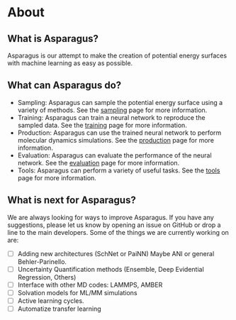 # About

## What is Asparagus?

Asparagus is our attempt to make the creation of potential energy surfaces with machine learning as easy as possible.

## What can Asparagus do?

- Sampling: Asparagus can sample the potential energy surface using a variety of methods. See the [sampling](sampling.md) page for more information.
- Training: Asparagus can train a neural network to reproduce the sampled data. See the [training](training.md) page for more information.
- Production: Asparagus can use the trained neural network to perform molecular dynamics simulations. See the [production](production.md) page for more information.
- Evaluation: Asparagus can evaluate the performance of the neural network. See the [evaluation](evaluation.md) page for more information.
- Tools: Asparagus can perform a variety of useful tasks. See the [tools](tools.md) page for more information.

## What is next for Asparagus?

We are always looking for ways to improve Asparagus. If you have any suggestions, please let us know by opening an issue on GitHub or drop a line to the main developers.
Some of the things we are currently working on are:

- [ ] Adding new architectures (SchNet or PaiNN) Maybe ANI or general Behler-Parinello.
- [ ] Uncertainty Quantification methods (Ensemble, Deep Evidential Regression, Others)
- [ ] Interface with other MD codes: LAMMPS, AMBER
- [ ] Solvation models for ML/MM simulations
- [ ] Active learning cycles.
- [ ] Automatize transfer learning
